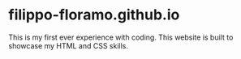 # filippo-floramo.github.io

This is my first ever experience with coding. 
This website is built to showcase my HTML and CSS skills.
